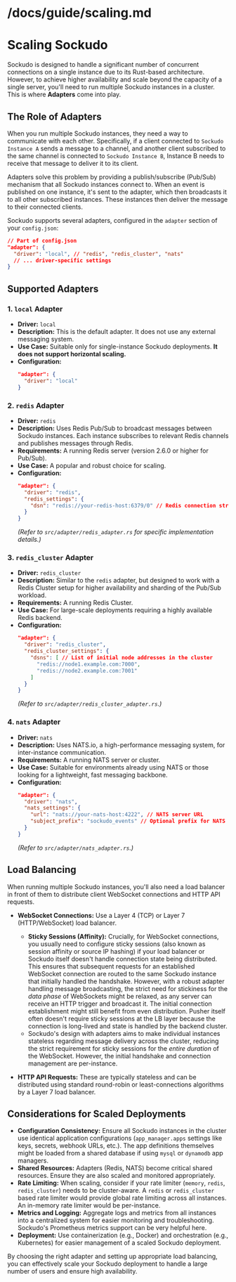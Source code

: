 # /docs/guide/scaling.md

# Scaling Sockudo

Sockudo is designed to handle a significant number of concurrent connections on a single instance due to its Rust-based architecture. However, to achieve higher availability and scale beyond the capacity of a single server, you'll need to run multiple Sockudo instances in a cluster. This is where **Adapters** come into play.

## The Role of Adapters

When you run multiple Sockudo instances, they need a way to communicate with each other. Specifically, if a client connected to `Sockudo Instance A` sends a message to a channel, and another client subscribed to the same channel is connected to `Sockudo Instance B`, Instance B needs to receive that message to deliver it to its client.

Adapters solve this problem by providing a publish/subscribe (Pub/Sub) mechanism that all Sockudo instances connect to. When an event is published on one instance, it's sent to the adapter, which then broadcasts it to all other subscribed instances. These instances then deliver the message to their connected clients.

Sockudo supports several adapters, configured in the `adapter` section of your `config.json`:

```json
// Part of config.json
"adapter": {
  "driver": "local", // "redis", "redis_cluster", "nats"
  // ... driver-specific settings
}
```

## Supported Adapters

### 1. `local` Adapter

-   **Driver:** `local`
-   **Description:** This is the default adapter. It does not use any external messaging system.
-   **Use Case:** Suitable only for single-instance Sockudo deployments. **It does not support horizontal scaling.**
-   **Configuration:**
    ```json
    "adapter": {
      "driver": "local"
    }
    ```

### 2. `redis` Adapter

-   **Driver:** `redis`
-   **Description:** Uses Redis Pub/Sub to broadcast messages between Sockudo instances. Each instance subscribes to relevant Redis channels and publishes messages through Redis.
-   **Requirements:** A running Redis server (version 2.6.0 or higher for Pub/Sub).
-   **Use Case:** A popular and robust choice for scaling.
-   **Configuration:**
    ```json
    "adapter": {
      "driver": "redis",
      "redis_settings": {
        "dsn": "redis://your-redis-host:6379/0" // Redis connection string
      }
    }
    ```
    *(Refer to `src/adapter/redis_adapter.rs` for specific implementation details.)*

### 3. `redis_cluster` Adapter

-   **Driver:** `redis_cluster`
-   **Description:** Similar to the `redis` adapter, but designed to work with a Redis Cluster setup for higher availability and sharding of the Pub/Sub workload.
-   **Requirements:** A running Redis Cluster.
-   **Use Case:** For large-scale deployments requiring a highly available Redis backend.
-   **Configuration:**
    ```json
    "adapter": {
      "driver": "redis_cluster",
      "redis_cluster_settings": {
        "dsns": [ // List of initial node addresses in the cluster
          "redis://node1.example.com:7000",
          "redis://node2.example.com:7001"
        ]
      }
    }
    ```
    *(Refer to `src/adapter/redis_cluster_adapter.rs`.)*

### 4. `nats` Adapter

-   **Driver:** `nats`
-   **Description:** Uses NATS.io, a high-performance messaging system, for inter-instance communication.
-   **Requirements:** A running NATS server or cluster.
-   **Use Case:** Suitable for environments already using NATS or those looking for a lightweight, fast messaging backbone.
-   **Configuration:**
    ```json
    "adapter": {
      "driver": "nats",
      "nats_settings": {
        "url": "nats://your-nats-host:4222", // NATS server URL
        "subject_prefix": "sockudo_events" // Optional prefix for NATS subjects
      }
    }
    ```
    *(Refer to `src/adapter/nats_adapter.rs`.)*

## Load Balancing

When running multiple Sockudo instances, you'll also need a load balancer in front of them to distribute client WebSocket connections and HTTP API requests.

-   **WebSocket Connections:** Use a Layer 4 (TCP) or Layer 7 (HTTP/WebSocket) load balancer.
    -   **Sticky Sessions (Affinity):** Crucially, for WebSocket connections, you usually need to configure sticky sessions (also known as session affinity or source IP hashing) if your load balancer or Sockudo itself doesn't handle connection state being distributed. This ensures that subsequent requests for an established WebSocket connection are routed to the same Sockudo instance that initially handled the handshake. However, with a robust adapter handling message broadcasting, the strict need for stickiness for the *data phase* of WebSockets might be relaxed, as any server can receive an HTTP trigger and broadcast it. The initial connection establishment might still benefit from even distribution. Pusher itself often doesn't require sticky sessions at the LB layer because the connection is long-lived and state is handled by the backend cluster.
    -   Sockudo's design with adapters aims to make individual instances stateless regarding message delivery across the cluster, reducing the strict requirement for sticky sessions for the *entire duration* of the WebSocket. However, the initial handshake and connection management are per-instance.

-   **HTTP API Requests:** These are typically stateless and can be distributed using standard round-robin or least-connections algorithms by a Layer 7 load balancer.

## Considerations for Scaled Deployments

-   **Configuration Consistency:** Ensure all Sockudo instances in the cluster use identical application configurations (`app_manager.apps` settings like keys, secrets, webhook URLs, etc.). The app definitions themselves might be loaded from a shared database if using `mysql` or `dynamodb` app managers.
-   **Shared Resources:** Adapters (Redis, NATS) become critical shared resources. Ensure they are also scaled and monitored appropriately.
-   **Rate Limiting:** When scaling, consider if your rate limiter (`memory`, `redis`, `redis_cluster`) needs to be cluster-aware. A `redis` or `redis_cluster` based rate limiter would provide global rate limiting across all instances. An in-memory rate limiter would be per-instance.
-   **Metrics and Logging:** Aggregate logs and metrics from all instances into a centralized system for easier monitoring and troubleshooting. Sockudo's Prometheus metrics support can be very helpful here.
-   **Deployment:** Use containerization (e.g., Docker) and orchestration (e.g., Kubernetes) for easier management of a scaled Sockudo deployment.

By choosing the right adapter and setting up appropriate load balancing, you can effectively scale your Sockudo deployment to handle a large number of users and ensure high availability.
